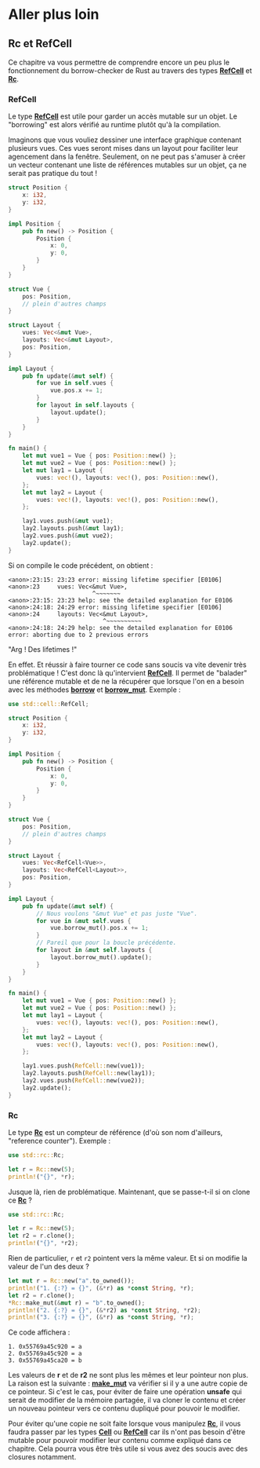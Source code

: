 # Aller plus loin

## Rc et RefCell

Ce chapitre va vous permettre de comprendre encore un peu plus le fonctionnement du borrow-checker de Rust au travers des types [__RefCell__] et [__Rc__].

### RefCell

Le type [__RefCell__] est utile pour garder un accès mutable sur un objet. Le "borrowing" est alors vérifié au runtime plutôt qu'à la compilation.

Imaginons que vous vouliez dessiner une interface graphique contenant plusieurs vues. Ces vues seront mises dans un layout pour faciliter leur agencement dans la fenêtre. Seulement, on ne peut pas s'amuser à créer un vecteur contenant une liste de références mutables sur un objet, ça ne serait pas pratique du tout !

```Rust
struct Position {
    x: i32,
    y: i32,
}

impl Position {
    pub fn new() -> Position {
        Position {
            x: 0,
            y: 0,
        }
    }
}

struct Vue {
    pos: Position,
    // plein d'autres champs
}

struct Layout {
    vues: Vec<&mut Vue>,
    layouts: Vec<&mut Layout>,
    pos: Position,
}

impl Layout {
    pub fn update(&mut self) {
        for vue in self.vues {
            vue.pos.x += 1;
        }
        for layout in self.layouts {
            layout.update();
        }
    }
}

fn main() {
    let mut vue1 = Vue { pos: Position::new() };
    let mut vue2 = Vue { pos: Position::new() };
    let mut lay1 = Layout {
        vues: vec!(), layouts: vec!(), pos: Position::new(),
    };
    let mut lay2 = Layout {
        vues: vec!(), layouts: vec!(), pos: Position::new(),
    };

    lay1.vues.push(&mut vue1);
    lay2.layouts.push(&mut lay1);
    lay2.vues.push(&mut vue2);
    lay2.update();
}
```

Si on compile le code précédent, on obtient :

```Shell
<anon>:23:15: 23:23 error: missing lifetime specifier [E0106]
<anon>:23     vues: Vec<&mut Vue>,
                        ^~~~~~~~
<anon>:23:15: 23:23 help: see the detailed explanation for E0106
<anon>:24:18: 24:29 error: missing lifetime specifier [E0106]
<anon>:24     layouts: Vec<&mut Layout>,
                           ^~~~~~~~~~~
<anon>:24:18: 24:29 help: see the detailed explanation for E0106
error: aborting due to 2 previous errors
```

"Arg ! Des lifetimes !"

En effet. Et réussir à faire tourner ce code sans soucis va vite devenir très problématique ! C'est donc là qu'intervient [__RefCell__]. Il permet de "balader" une référence mutable et de ne la récupérer que lorsque l'on en a besoin avec les méthodes [__borrow__] et [__borrow_mut__]. Exemple :

```Rust
use std::cell::RefCell;

struct Position {
    x: i32,
    y: i32,
}

impl Position {
    pub fn new() -> Position {
        Position {
            x: 0,
            y: 0,
        }
    }
}

struct Vue {
    pos: Position,
    // plein d'autres champs
}

struct Layout {
    vues: Vec<RefCell<Vue>>,
    layouts: Vec<RefCell<Layout>>,
    pos: Position,
}

impl Layout {
    pub fn update(&mut self) {
        // Nous voulons "&mut Vue" et pas juste "Vue".
        for vue in &mut self.vues {
            vue.borrow_mut().pos.x += 1;
        }
        // Pareil que pour la boucle précédente.
        for layout in &mut self.layouts {
            layout.borrow_mut().update();
        }
    }
}

fn main() {
    let mut vue1 = Vue { pos: Position::new() };
    let mut vue2 = Vue { pos: Position::new() };
    let mut lay1 = Layout {
        vues: vec!(), layouts: vec!(), pos: Position::new(),
    };
    let mut lay2 = Layout {
        vues: vec!(), layouts: vec!(), pos: Position::new(),
    };

    lay1.vues.push(RefCell::new(vue1));
    lay2.layouts.push(RefCell::new(lay1));
    lay2.vues.push(RefCell::new(vue2));
    lay2.update();
}
```

### Rc

Le type [__Rc__] est un compteur de référence (d'où son nom d'ailleurs, "reference counter"). Exemple :

```Rust
use std::rc::Rc;

let r = Rc::new(5);
println!("{}", *r);
```

Jusque là, rien de problématique. Maintenant, que se passe-t-il si on clone ce [__Rc__] ?

```Rust
use std::rc::Rc;

let r = Rc::new(5);
let r2 = r.clone();
println!("{}", *r2);
```

Rien de particulier, `r` et `r2` pointent vers la même valeur. Et si on modifie la valeur de l'un des deux ?

```Rust
let mut r = Rc::new("a".to_owned());
println!("1. {:?} = {}", (&*r) as *const String, *r);
let r2 = r.clone();
*Rc::make_mut(&mut r) = "b".to_owned();
println!("2. {:?} = {}", (&*r2) as *const String, *r2);
println!("3. {:?} = {}", (&*r) as *const String, *r);
```

Ce code affichera :

```console
1. 0x55769a45c920 = a
2. 0x55769a45c920 = a
3. 0x55769a45ca20 = b
```

Les valeurs de __r__ et de __r2__ ne sont plus les mêmes et leur pointeur non plus. La raison est la suivante : [__make_mut__] va vérifier si il y a une autre copie de ce pointeur. Si c'est le cas, pour éviter de faire une opération __unsafe__ qui serait de modifier de la mémoire partagée, il va cloner le contenu et créer un nouveau pointeur vers ce contenu dupliqué pour pouvoir le modifier.

Pour éviter qu'une copie ne soit faite lorsque vous manipulez [__Rc__], il vous faudra passer par les types [__Cell__] ou [__RefCell__] car ils n'ont pas besoin d'être mutable pour pouvoir modifier leur contenu comme expliqué dans ce chapitre. Cela pourra vous être très utile si vous avez des soucis avec des closures notamment.

[__RefCell__]: https://doc.rust-lang.org/stable/std/cell/struct.RefCell.html
[__Rc__]: https://doc.rust-lang.org/stable/std/rc/struct.Rc.html
[__borrow__]: https://doc.rust-lang.org/stable/std/cell/struct.RefCell.html#method.borrow
[__borrow_mut__]: https://doc.rust-lang.org/stable/std/cell/struct.RefCell.html#method.borrow_mut
[__Cell__]: https://doc.rust-lang.org/stable/std/cell/struct.Cell.html
[__make_mut__]: https://doc.rust-lang.org/stable/std/rc/struct.Rc.html#method.make_mut

